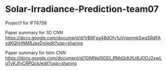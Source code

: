 # Solar-Irradiance-Prediction-team07
Project1 for IFT6759

Paper summary for 3D CNN
https://docs.google.com/document/d/1rB6Fsg48dOfv1uVrqprmk5waSRdFAvdKQhHNM8JexDg/edit?usp=sharing



Paper summary for lstm CNN
https://docs.google.com/document/d/1GMNp0I0SIj_ffMd2dUfLt8JODJ2xwLgTyKJfvCRPQck/edit?usp=sharing
